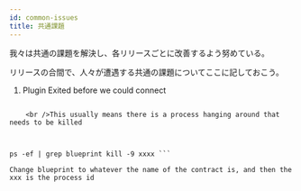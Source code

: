 ```yaml
---
id: common-issues
title: 共通課題
---
```

我々は共通の課題を解決し、各リリースごとに改善するよう努めている。

リリースの合間で、人々が遭遇する共通の課題についてここに記しておこう。

1) Plugin Exited before we could connect

```plugin: plugin process exited: path=/bin/sh panic: plugin exited before we could connect

    <br />This usually means there is a process hanging around that needs to be killed
    
    

ps -ef | grep blueprint kill -9 xxxx ```

Change blueprint to whatever the name of the contract is, and then the xxx is the process id
